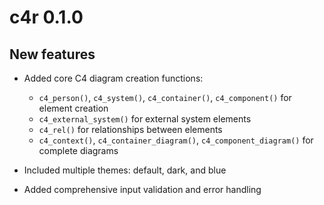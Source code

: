 # c4r 0.1.0

## New features

* Added core C4 diagram creation functions:
  - `c4_person()`, `c4_system()`, `c4_container()`, `c4_component()` for element creation
  - `c4_external_system()` for external system elements
  - `c4_rel()` for relationships between elements
  - `c4_context()`, `c4_container_diagram()`, `c4_component_diagram()` for complete diagrams

* Included multiple themes: default, dark, and blue

* Added comprehensive input validation and error handling

